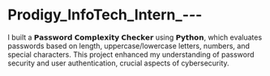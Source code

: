 # Prodigy_InfoTech_Intern_-_-_-
I built a 𝗣𝗮𝘀𝘀𝘄𝗼𝗿𝗱 𝗖𝗼𝗺𝗽𝗹𝗲𝘅𝗶𝘁𝘆 𝗖𝗵𝗲𝗰𝗸𝗲𝗿 using 𝗣𝘆𝘁𝗵𝗼𝗻, which evaluates passwords based on length, uppercase/lowercase letters, numbers, and special characters. This project enhanced my understanding of password security and user authentication, crucial aspects of cybersecurity.
